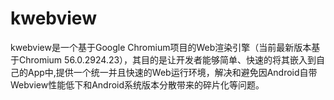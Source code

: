 # kwebview
kwebview是一个基于Google Chromium项目的Web渲染引擎（当前最新版本基于Chromium 56.0.2924.23），其目的是让开发者能够简单、快速的将其嵌入到自己的App中,提供一个统一并且快速的Web运行环境，解决和避免因Android自带Webview性能低下和Android系统版本分散带来的碎片化等问题。
